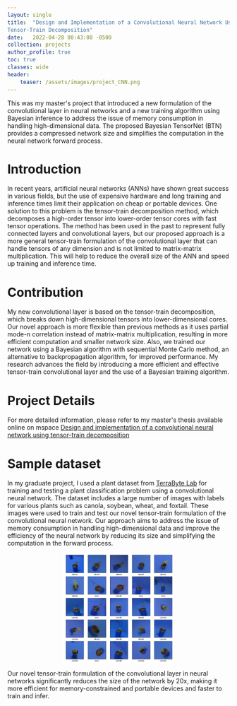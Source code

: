 ```yaml
---
layout: single
title:  "Design and Implementation of a Convolutional Neural Network Using
Tensor-Train Decomposition"
date:   2022-04-28 00:43:00 -0500
collection: projects
author_profile: true
toc: true
classes: wide
header:
    teaser: /assets/images/project_CNN.png
---
```


This was my master's project that introduced a new formulation of the convolutional layer in neural networks and a new training algorithm using Bayesian inference to address the issue of memory consumption in handling high-dimensional data. The proposed Bayesian TensorNet (BTN) provides a compressed network size and simplifies the computation in the neural network forward process.

# Introduction
In recent years, artificial neural networks (ANNs) have shown great success in various fields, but the use of expensive hardware and long training and inference times limit their application on cheap or portable devices. One solution to this problem is the tensor-train decomposition method, which decomposes a high-order tensor into lower-order tensor cores with fast tensor operations. The method has been used in the past to represent fully connected layers and convolutional layers, but our proposed approach is a more general tensor-train formulation of the convolutional layer that can handle tensors of any dimension and is not limited to matrix-matrix multiplication. This will help to reduce the overall size of the ANN and speed up training and inference time.

# Contribution
My new convolutional layer is based on the tensor-train decomposition, which breaks down high-dimensional tensors into lower-dimensional cores. Our novel approach is more flexible than previous methods as it uses partial mode-n correlation instead of matrix-matrix multiplication, resulting in more efficient computation and smaller network size. Also, we trained our network using a Bayesian algorithm with sequential Monte Carlo method, an alternative to backpropagation algorithm, for improved performance. My research advances the field by introducing a more efficient and effective tensor-train convolutional layer and the use of a Bayesian training algorithm.

# Project Details
For more detailed information, please refer to my master's thesis available online on mspace <a href="https://mspace.lib.umanitoba.ca/handle/1993/36582">Design and implementation of a convolutional neural network using tensor-train decomposition</a>

# Sample dataset
In my graduate project, I used a plant dataset from <a href="https://www.acs.uwinnipeg.ca/terrabyte/">TerraByte Lab</a> for training and testing a plant classification problem using a convolutional neural network. The dataset includes a large number of images with labels for various plants such as canola, soybean, wheat, and foxtail. These images were used to train and test our novel tensor-train formulation of the convolutional neural network. Our approach aims to address the issue of memory consumption in handling high-dimensional data and improve the efficiency of the neural network by reducing its size and simplifying the computation in the forward process.
<style>
.center {
  display: block;
  margin-left: auto;
  margin-right: auto;
  min-width: 30%;
  max-width: 50%;
  width: 50vw;
}
</style>
<img class="center" src="/assets/images/project_CNN_data.png" alt="Sample of my training dataset."> 

Our novel tensor-train formulation of the convolutional layer in neural networks significantly reduces the size of the network by 20x, making it more efficient for memory-constrained and portable devices and faster to train and infer.



